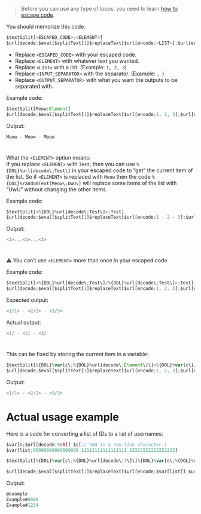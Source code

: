 
> Before you can use any type of loops, you need to learn [how to escape code](../main/Escaping.md).

You should memorize this code.
```js
$textSplit[<ESCAPED_CODE>;<ELEMENT>]
$url[decode;$eval[$splitText[1]$replaceText[$url[encode;<LIST>];$url[encode;<INPUT_SEPARATOR>];$splitText[2]<OUTPUT_SEPARATOR>$splitText[1]]$splitText[2]]]
```
- Replace `<ESCAPED_CODE>` with your escaped code.
- Replace `<ELEMENT>` with whatever text you wanted.
- Replace `<LIST>` with a list. (Example: `1, 2, 3`)
- Replace `<INPUT_SEPARATOR>` with the separator. (Example: `, `)
- Replace `<OUTPUT_SEPARATOR>` with what you want the outputs to be separated with.

Example code:
```js
$textSplit[Meow;Element]
$url[decode;$eval[$splitText[1]$replaceText[$url[encode;1, 2, 3];$url[encode;, ];$splitText[2] - $splitText[1]]$splitText[2]]]
```
Output:
```js
Meow - Meow - Meow
```

#

What the `<ELEMENT>` option means: \
If you replace `<ELEMENT>` with `Test`, then you can use `%{DOL}%url[decode\;Test\]` in your escaped code to “get” the current item of the list. So if `<ELEMENT>` is replaced with `Meow` then the code `%{DOL}%randomText[Meow\;UwU\]` will replace some items of the list with “UwU” without changing the other items.

Example code:
```js
$textSplit[<%{DOL}%url[decode\;Test\]>;Test]
$url[decode;$eval[$splitText[1]$replaceText[$url[encode;1 - 2 - 3];$url[encode; - ];$splitText[2]...$splitText[1]]$splitText[2]]]
```
Output:
```js
<1>...<2>...<3>
```

#

:warning: You can’t use `<ELEMENT>` more than once in your escaped code.

Example code:
```js
$textSplit[<%{DOL}%url[decode\;Test\]/%{DOL}%url[decode\;Test\]>;Test]
$url[decode;$eval[$splitText[1]$replaceText[$url[encode;1, 2, 3];$url[encode;, ];$splitText[2] - $splitText[1]]$splitText[2]]]
```
Expected output:
```js
<1/1> - <2/2> - <3/3>
```
Actual output:
```js
<1/ - <2/ - <3/
```

#

This can be fixed by storing the current item in a variable:
```js
$textSplit[%{DOL}%var[c\;%{DOL}%url[decode\;Element\]\]<%{DOL}%var[c\]/%{DOL}%var[c\]>;Element]
$url[decode;$eval[$splitText[1]$replaceText[$url[encode;1, 2, 3];$url[encode;, ];$splitText[2] - $splitText[1]]$splitText[2]]]
```
Output:
```js
<1/1> - <2/2> - <3/3>
```

# Actual usage example
Here is a code for converting a list of IDs to a list of usernames:
```js
$var[n;$url[decode;%0A]] $c[// %0A is a new-line character.]
$var[list;00000000000000000 11111111111111111 22222222222222222]

$textSplit[%{DOL}%var[c\;%{DOL}%url[decode\;?\]\]%{DOL}%var[d\;%{DOL}%discriminator[%{DOL}%var[c\]\]\]%{DOL}%replaceText[%{DOL}%if[%{DOL}%var[d\]==0\]@.%{DOL}%else.#%{DOL}%var[d\]%{DOL}%endif\;.\;%{DOL}%username[%{DOL}%var[c\]\]\];?]

$url[decode;$eval[$splitText[1]$replaceText[$url[encode;$var[list]];$url[encode; ];$splitText[2]$var[n]$splitText[1]]$splitText[2]]]
```
Output:
```js
@example
Example#0000
Example#1234
```
